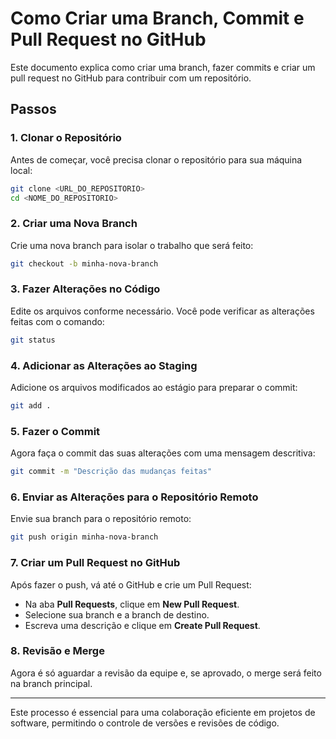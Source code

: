 
# Como Criar uma Branch, Commit e Pull Request no GitHub

Este documento explica como criar uma branch, fazer commits e criar um pull request no GitHub para contribuir com um repositório.

## Passos

### 1. Clonar o Repositório
Antes de começar, você precisa clonar o repositório para sua máquina local:
```bash
git clone <URL_DO_REPOSITORIO>
cd <NOME_DO_REPOSITORIO>
```

### 2. Criar uma Nova Branch
Crie uma nova branch para isolar o trabalho que será feito:
```bash
git checkout -b minha-nova-branch
```

### 3. Fazer Alterações no Código
Edite os arquivos conforme necessário. Você pode verificar as alterações feitas com o comando:
```bash
git status
```

### 4. Adicionar as Alterações ao Staging
Adicione os arquivos modificados ao estágio para preparar o commit:
```bash
git add .
```

### 5. Fazer o Commit
Agora faça o commit das suas alterações com uma mensagem descritiva:
```bash
git commit -m "Descrição das mudanças feitas"
```

### 6. Enviar as Alterações para o Repositório Remoto
Envie sua branch para o repositório remoto:
```bash
git push origin minha-nova-branch
```

### 7. Criar um Pull Request no GitHub
Após fazer o push, vá até o GitHub e crie um Pull Request:
- Na aba **Pull Requests**, clique em **New Pull Request**.
- Selecione sua branch e a branch de destino.
- Escreva uma descrição e clique em **Create Pull Request**.

### 8. Revisão e Merge
Agora é só aguardar a revisão da equipe e, se aprovado, o merge será feito na branch principal.

---

Este processo é essencial para uma colaboração eficiente em projetos de software, permitindo o controle de versões e revisões de código.
